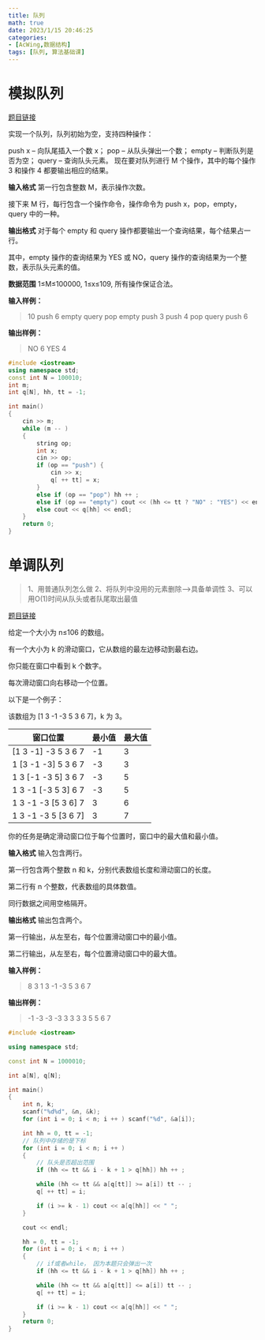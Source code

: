 ```yaml
---
title: 队列
math: true
date: 2023/1/15 20:46:25
categories:
- [AcWing,数据结构]
tags: [队列, 算法基础课]
---
```

# 模拟队列
[题目链接](https://www.acwing.com/problem/content/831/)

实现一个队列，队列初始为空，支持四种操作：

push x – 向队尾插入一个数 x；
pop – 从队头弹出一个数；
empty – 判断队列是否为空；
query – 查询队头元素。
现在要对队列进行 M 个操作，其中的每个操作 3 和操作 4 都要输出相应的结果。

**输入格式**
第一行包含整数 M，表示操作次数。

接下来 M 行，每行包含一个操作命令，操作命令为 push x，pop，empty，query 中的一种。

**输出格式**
对于每个 empty 和 query 操作都要输出一个查询结果，每个结果占一行。

其中，empty 操作的查询结果为 YES 或 NO，query 操作的查询结果为一个整数，表示队头元素的值。

**数据范围**
1≤M≤100000,
1≤x≤109,
所有操作保证合法。

**输入样例：**
>10
push 6
empty
query
pop
empty
push 3
push 4
pop
query
push 6

**输出样例：**
>NO
6
YES
4

```cpp
#include <iostream>
using namespace std;
const int N = 100010;
int m;
int q[N], hh, tt = -1;

int main()
{
    cin >> m;
    while (m -- )
    {
        string op;
        int x;
        cin >> op;
        if (op == "push") {
            cin >> x;
            q[ ++ tt] = x;
        }
        else if (op == "pop") hh ++ ;
        else if (op == "empty") cout << (hh <= tt ? "NO" : "YES") << endl;
        else cout << q[hh] << endl;
    }
    return 0;
}
```

# 单调队列
> 1、用普通队列怎么做
> 2、将队列中没用的元素删除——>具备单调性
> 3、可以用O(1)时间从队头或者队尾取出最值

[题目链接](https://www.acwing.com/problem/content/156/)

给定一个大小为 n≤106 的数组。

有一个大小为 k 的滑动窗口，它从数组的最左边移动到最右边。

你只能在窗口中看到 k 个数字。

每次滑动窗口向右移动一个位置。

以下是一个例子：

该数组为 [1 3 -1 -3 5 3 6 7]，k 为 3。

|窗口位置	|最小值	|最大值|
|----|----|----|
|[1 3 -1] -3 5 3 6 7    |-1 |3|
|1 [3 -1 -3] 5 3 6 7	|-3	|3|
|1 3 [-1 -3 5] 3 6 7	|-3	|5|
|1 3 -1 [-3 5 3] 6 7	|-3	|5|
|1 3 -1 -3 [5 3 6] 7	|3	|6|
|1 3 -1 -3 5 [3 6 7]	|3	|7|

你的任务是确定滑动窗口位于每个位置时，窗口中的最大值和最小值。

**输入格式**
输入包含两行。

第一行包含两个整数 n 和 k，分别代表数组长度和滑动窗口的长度。

第二行有 n 个整数，代表数组的具体数值。

同行数据之间用空格隔开。

**输出格式**
输出包含两个。

第一行输出，从左至右，每个位置滑动窗口中的最小值。

第二行输出，从左至右，每个位置滑动窗口中的最大值。

**输入样例：**
>8 3
1 3 -1 -3 5 3 6 7

**输出样例：**
>-1 -3 -3 -3 3 3
3 3 5 5 6 7

```cpp
#include <iostream>

using namespace std;

const int N = 1000010;

int a[N], q[N];

int main()
{
    int n, k;
    scanf("%d%d", &n, &k);
    for (int i = 0; i < n; i ++ ) scanf("%d", &a[i]);

    int hh = 0, tt = -1;
    // 队列中存储的是下标
    for (int i = 0; i < n; i ++ )
    {
        // 队头是否超出范围
        if (hh <= tt && i - k + 1 > q[hh]) hh ++ ;

        while (hh <= tt && a[q[tt]] >= a[i]) tt -- ;
        q[ ++ tt] = i;

        if (i >= k - 1) cout << a[q[hh]] << " ";
    }

    cout << endl;

    hh = 0, tt = -1;
    for (int i = 0; i < n; i ++ )
    {
        // if或者while， 因为本题只会弹出一次
        if (hh <= tt && i - k + 1 > q[hh]) hh ++ ;

        while (hh <= tt && a[q[tt]] <= a[i]) tt -- ;
        q[ ++ tt] = i;

        if (i >= k - 1) cout << a[q[hh]] << " ";
    }
    return 0;
}
```